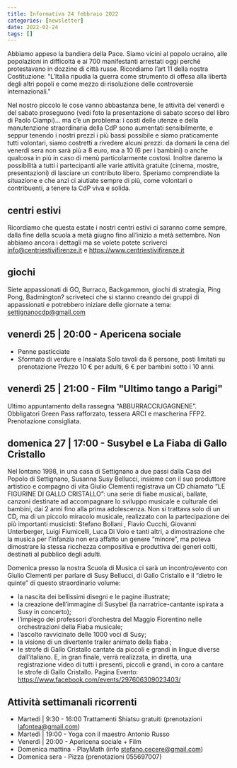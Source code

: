 ```yaml
---
title: Informativa 24 febbraio 2022
categories: [newsletter]
date: 2022-02-24
tags: []
---
```


Abbiamo appeso la bandiera della Pace.
Siamo vicini al popolo ucraino, alle popolazioni in difficoltà e ai 700 manifestanti arrestati oggi perché protestavano in dozzine di città russe. Ricordiamo l’art 11 della nostra Costituzione: "L'Italia ripudia la guerra come strumento di offesa alla libertà degli altri popoli e come mezzo di risoluzione delle controversie internazionali."

Nel nostro piccolo le cose vanno abbastanza bene, le attività del venerdì e del sabato proseguono (vedi foto la presentazione di sabato scorso del libro di Paolo Ciampi)... ma c’è un problema: i costi delle utenze e della manutenzione straordinaria della CdP sono aumentati sensibilmente, e seppur tenendo i nostri prezzi i più bassi possibile e siamo praticamente tutti volontari, siamo costretti a rivedere alcuni prezzi: da domani la cena del venerdì sera non sarà più a 8 euro, ma a 10 (6 per i bambini) o anche qualcosa in più in caso di menù particolarmente costosi. Inoltre daremo la possibilità a tutti i partecipanti alle varie attività gratuite (cinema, mostre, presentazioni) di lasciare un contributo libero.
Speriamo comprendiate la situazione e che anzi ci aiutiate sempre di più, come volontari o contribuenti, a tenere la CdP viva e solida.

## centri estivi
Ricordiamo che questa estate i nostri centri estivi ci saranno come sempre, dalla fine della scuola a metà giugno fino all’inizio a metà settembre. Non abbiamo ancora i dettagli ma se volete potete scriverci info@centriestivifirenze.it e https://www.centriestivifirenze.it

## giochi
Siete appassionati di GO, Burraco, Backgammon, giochi di strategia, Ping Pong, Badmington? scriveteci che si stanno creando dei gruppi di appassionati e potrebbero iniziare delle giornate a tema: settignanocdp@gmail.com

## venerdì 25 | 20:00 - Apericena sociale
- Penne pasticciate
- Sformato di verdure e Insalata
Solo tavoli da 6 persone, posti limitati su prenotazione
Prezzo 10 € per adulti, 6 € per bambini sotto i 10 anni. 

## venerdì 25 | 21:00 - Film "Ultimo tango a Parigi"
Ultimo appuntamento della rassegna “ABBURRACCIUGAGNENE”.
Obbligatori Green Pass rafforzato, tessera ARCI e mascherina FFP2. Prenotazione consigliata.

## domenica 27 | 17:00 - Susybel e La Fiaba di Gallo Cristallo
Nel lontano 1998, in una casa di Settignano a due passi dalla Casa del Popolo di Settignano, Susanna Susy Bellucci, insieme con il suo produttore artistico e compagno di vita Giulio Clementi registrava un CD chiamato “LE FIGURINE DI GALLO CRISTALLO”: una serie di fiabe musicali, ballate, canzoni destinate ad accompagnare lo sviluppo musicale e culturale dei bambini, dai 2 anni fino alla prima adolescenza.
Non si trattava solo di un CD, ma di un piccolo miracolo musicale, realizzato con la partecipazione dei più importanti musicisti: Stefano Bollani , Flavio Cucchi, Giovanni Unterberger, Luigi Fiumicelli, Luca Di Volo e tanti altri, a dimostrazione che la musica per l’infanzia non era affatto un genere “minore”, ma poteva dimostrare la stessa ricchezza compositiva e produttiva dei generi colti, destinati al pubblico degli adulti.

Domenica presso la nostra Scuola di Musica ci sarà un incontro/evento con Giulio Clementi per parlare di Susy Bellucci, di Gallo Cristallo e il “dietro le quinte” di questo straordinario volume:
- la nascita dei bellissimi disegni e le pagine illustrate;
- la creazione dell’immagine di Susybel (la narratrice-cantante ispirata a Susy in concerto);
- l’impiego dei professori d’orchestra del Maggio Fiorentino nelle orchestrazioni della Fiaba musicale;
- l’ascolto ravvicinato delle 1000 voci di Susy;
- la visione di un divertente trailer animato della fiaba ;
- le strofe di Gallo Cristallo cantate da piccoli e grandi in lingue diverse dall’italiano.
E, in gran finale, verrà realizzata, in diretta, una registrazione video di tutti i presenti, piccoli e grandi, in coro a cantare le strofe di Gallo Cristallo.
Pagina Evento: https://www.facebook.com/events/297606309023403/

## Attività settimanali ricorrenti
- Martedì | 9:30 - 16:00 Trattamenti Shiatsu gratuiti (prenotazioni lafontea@gmail.com)
- Martedì | 19:00 - Yoga con il maestro Antonio Russo
- Venerdì | 20:00 - Apericena sociale + Film
- Domenica mattina - PlayMath (info stefano.cecere@gmail.com)
- Domenica sera - Pizza (prenotazioni 055697007)